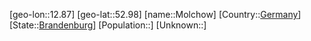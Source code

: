 ﻿---
location: [52.98,12.87]
type: City
tags:
- geo/City


SpocWebEntityId: 32537
isDeleted: false
confidential: public

---
[geo-lon::12.87]
[geo-lat::52.98]
[name::Molchow]
[Country::[Germany](geo/Continent/Europe/Germany.md)]
[State::[Brandenburg](geo/Continent/Europe/Germany/Brandenburg.md)]
[Population::]
[Unknown::]

